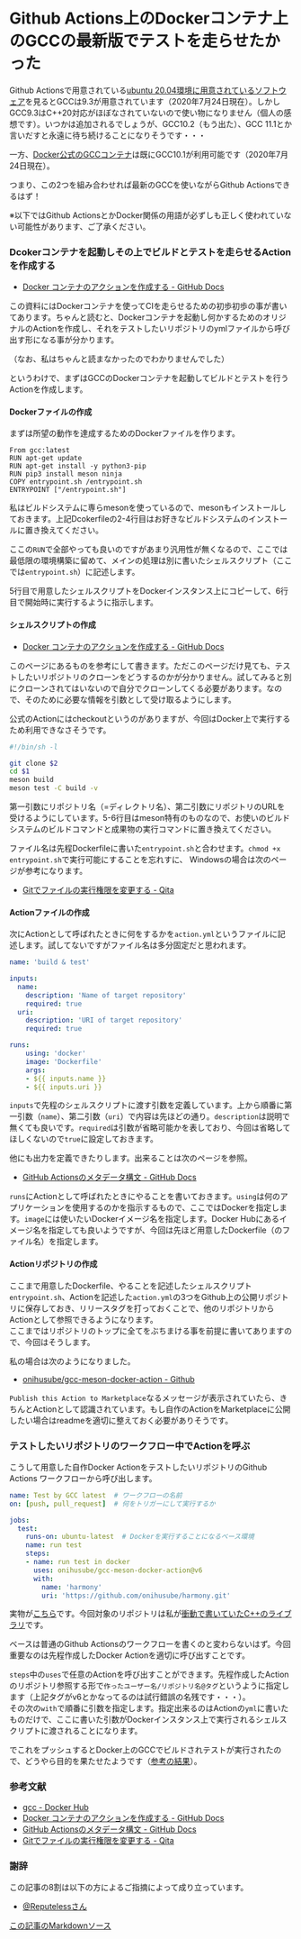 # Github Actions上のDockerコンテナ上のGCCの最新版でテストを走らせたかった

Github Actionsで用意されている[ubuntu 20.04環境に用意されているソフトウェア](https://github.com/actions/virtual-environments/blob/master/images/linux/Ubuntu2004-README.md)を見るとGCCは9.3が用意されています（2020年7月24日現在）。しかしGCC9.3はC++20対応がほぼなされていないので使い物になりません（個人の感想です）。いつかは追加されるでしょうが、GCC10.2（もう出た）、GCC 11.1とか言いだすと永遠に待ち続けることになりそうです・・・

一方、[Docker公式のGCCコンテナ](https://hub.docker.com/_/gcc)は既にGCC10.1が利用可能です（2020年7月24日現在）。

つまり、この2つを組み合わせれば最新のGCCを使いながらGithub Actionsできるはず！

※以下ではGithub ActionsとかDocker関係の用語が必ずしも正しく使われていない可能性があります、ご了承ください。

### Dcokerコンテナを起動しその上でビルドとテストを走らせるActionを作成する

- [Docker コンテナのアクションを作成する - GitHub Docs](https://docs.github.com/ja/actions/creating-actions/creating-a-docker-container-action)

この資料にはDockerコンテナを使ってCIを走らせるための初歩初歩の事が書いてあります。ちゃんと読むと、Dockerコンテナを起動し何かするためのオリジナルのActionを作成し、それをテストしたいリポジトリのymlファイルから呼び出す形になる事が分かります。

（なお、私はちゃんと読まなかったのでわかりませんでした）

というわけで、まずはGCCのDockerコンテナを起動してビルドとテストを行うActionを作成します。

#### Dockerファイルの作成

まずは所望の動作を達成するためのDockerファイルを作ります。

```docker
From gcc:latest
RUN apt-get update
RUN apt-get install -y python3-pip
RUN pip3 install meson ninja
COPY entrypoint.sh /entrypoint.sh
ENTRYPOINT ["/entrypoint.sh"]
```

私はビルドシステムに専らmesonを使っているので、mesonもインストールしておきます。上記Dcokerfileの2-4行目はお好きなビルドシステムのインストールに置き換えてください。

ここの`RUN`で全部やっても良いのですがあまり汎用性が無くなるので、ここでは最低限の環境構築に留めて、メインの処理は別に書いたシェルスクリプト（ここでは`entrypoint.sh`）に記述します。

5行目で用意したシェルスクリプトをDockerインスタンス上にコピーして、6行目で開始時に実行するように指示します。

#### シェルスクリプトの作成

- [Docker コンテナのアクションを作成する - GitHub Docs](https://docs.github.com/ja/actions/creating-actions/creating-a-docker-container-action#writing-the-action-code)

このページにあるものを参考にして書きます。ただこのページだけ見ても、テストしたいリポジトリのクローンをどうするのかが分かりません。試してみると別にクローンされてはいないので自分でクローンしてくる必要があります。なので、そのために必要な情報を引数として受け取るようにします。

公式のActionにはcheckoutというのがありますが、今回はDocker上で実行するため利用できなさそうです。

```bash
#!/bin/sh -l

git clone $2
cd $1
meson build
meson test -C build -v
```

第一引数にリポジトリ名（=ディレクトリ名）、第二引数にリポジトリのURLを受けるようにしています。5-6行目はmeson特有のものなので、お使いのビルドシステムのビルドコマンドと成果物の実行コマンドに置き換えてください。

ファイル名は先程Dockerfileに書いた`entrypoint.sh`と合わせます。`chmod +x entrypoint.sh`で実行可能にすることを忘れすに、
Windowsの場合は次のページが参考になります。

- [Gitでファイルの実行権限を変更する - Qita](https://qiita.com/satotka/items/29f1483f8921d2ecfeab)

#### Actionファイルの作成

次にActionとして呼ばれたときに何をするかを`action.yml`というファイルに記述します。試してないですがファイル名は多分固定だと思われます。

```yml
name: 'build & test'

inputs:
  name:
    description: 'Name of target repository'
    required: true
  uri:
    description: 'URI of target repository'
    required: true

runs:
    using: 'docker'
    image: 'Dockerfile'
    args:
    - ${{ inputs.name }}
    - ${{ inputs.uri }}
```

`inputs`で先程のシェルスクリプトに渡す引数を定義しています。上から順番に第一引数（`name`）、第二引数（`uri`）で内容は先ほどの通り。`description`は説明で無くても良いです。`required`は引数が省略可能かを表しており、今回は省略してほしくないので`true`に設定しておきます。

他にも出力を定義できたりします。出来ることは次のページを参照。

- [GitHub Actionsのメタデータ構文 - GitHub Docs](https://docs.github.com/ja/actions/creating-actions/metadata-syntax-for-github-actions)

`runs`にActionとして呼ばれたときにやることを書いておきます。`using`は何のアプリケーションを使用するのかを指示するもので、ここではDockerを指定します。`image`には使いたいDockerイメージ名を指定します。Docker Hubにあるイメージ名を指定しても良いようですが、今回は先ほど用意したDockerfile（のファイル名）を指定します。

#### Actionリポジトリの作成

ここまで用意したDockerfile、やることを記述したシェルスクリプト`entrypoint.sh`、Actionを記述した`action.yml`の3つをGithub上の公開リポジトリに保存しておき、リリースタグを打っておくことで、他のリポジトリからActionとして参照できるようになります。  
ここまではリポジトリのトップに全てをぶちまける事を前提に書いてありますので、今回はそうします。

私の場合は次のようになりました。

- [onihusube/gcc-meson-docker-action - Github](https://github.com/onihusube/gcc-meson-docker-action)

`Publish this Action to Marketplace`なるメッセージが表示されていたら、きちんとActionとして認識されています。もし自作のActionをMarketplaceに公開したい場合はreadmeを適切に整えておく必要がありそうです。

### テストしたいリポジトリのワークフロー中でActionを呼ぶ

こうして用意した自作Docker ActionをテストしたいリポジトリのGithub Actions ワークフローから呼び出します。

```yml
name: Test by GCC latest  # ワークフローの名前
on: [push, pull_request]  # 何をトリガーにして実行するか

jobs:
  test:
    runs-on: ubuntu-latest  # Dockerを実行することになるベース環境
    name: run test
    steps:
    - name: run test in docker
      uses: onihusube/gcc-meson-docker-action@v6
      with:
        name: 'harmony'
        uri: 'https://github.com/onihusube/harmony.git'
```

実物が[こちら](https://github.com/onihusube/harmony/blob/master/.github/workflows/main.yml)です。今回対象のリポジトリは私が[衝動で書いていたC++のライブラリ](https://github.com/onihusube/harmony)です。

ベースは普通のGithub Actionsのワークフローを書くのと変わらないはず。今回重要なのは先程作成したDocker Actionを適切に呼び出すことです。

`steps`中の`uses`で任意のActionを呼び出すことができます。先程作成したActionのリポジトリ参照する形で`作ったユーザー名/リポジトリ名@タグ`というように指定します（上記タグがv6とかなってるのは試行錯誤の名残です・・・）。  
その次の`with`で順番に引数を指定します。指定出来るのはActionの`yml`に書いたものだけで、ここに書いた引数がDockerインスタンス上で実行されるシェルスクリプトに渡されることになります。

でこれをプッシュするとDocker上のGCCでビルドされテストが実行されたので、どうやら目的を果たせたようです（[参考の結果](https://github.com/onihusube/harmony/runs/885189423?check_suite_focus=true)）。

### 参考文献

- [gcc - Docker Hub](https://hub.docker.com/_/gcc)
- [Docker コンテナのアクションを作成する - GitHub Docs](https://docs.github.com/ja/actions/creating-actions/creating-a-docker-container-action)
- [GitHub Actionsのメタデータ構文 - GitHub Docs](https://docs.github.com/ja/actions/creating-actions/metadata-syntax-for-github-actions)
- [Gitでファイルの実行権限を変更する - Qita](https://qiita.com/satotka/items/29f1483f8921d2ecfeab)

### 謝辞

この記事の8割は以下の方によるご指摘によって成り立っています。

- [@Reputelessさん](https://twitter.com/Reputeless/status/1284405268235706370)

[この記事のMarkdownソース](https://github.com/onihusube/blog/blob/master/2020/20200724_githubactions_docker.md)
